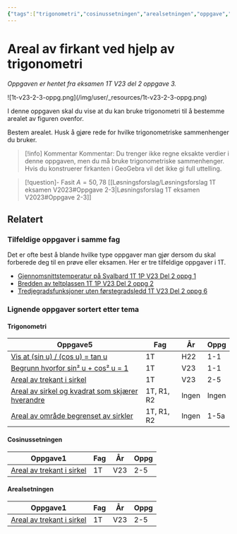 ```yaml
---
{"tags":["trigonometri","cosinussetningen","arealsetningen","oppgave","del2"],"temaer":["trigonometri","cosinussetningen","arealsetningen"],"alias":[null],"del":2,"oppgave":3,"fag":"1t","eksamen":"v23","dg-publish":true,"title":"Areal av firkant ved hjelp av trigonometri","date":"2023-05-31","modified":"2023-06-01","permalink":"/areal-av-firkant-ved-hjelp-av-trigonometri/","dgPassFrontmatter":true}
---
```



# Areal av firkant ved hjelp av trigonometri
<p><span><em>Oppgaven er hentet fra eksamen 1T V23 del 2 oppgave 3.</em></span></p>
![1t-v23-2-3-oppg.png](/img/user/_resources/1t-v23-2-3-oppg.png)

I denne oppgaven skal du vise at du kan bruke trigonometri til å bestemme arealet av figuren ovenfor.

Bestem arealet. Husk å gjøre rede for hvilke trigonometriske sammenhenger du bruker. 

>[!info] Kommentar
>Kommentar: Du trenger ikke regne eksakte verdier i denne oppgaven, men du må bruke trigonometriske sammenhenger. Hvis du konstruerer firkanten i GeoGebra vil det ikke gi full uttelling.

>[!question]- Fasit
> $A=50{,}78$
>[[Løsningsforslag/Løsningsforslag 1T eksamen V2023#Oppgave 2-3\|Løsningsforslag 1T eksamen V2023#Oppgave 2-3]]

## Relatert
<h3><span>Tilfeldige oppgaver i samme fag</span></h3><p><span>Det er ofte best å blande hvilke type oppgaver man gjør dersom du skal forberede deg til en prøve eller eksamen. Her er tre tilfeldige oppgaver i 1T.</span></p><div><ul class="dataview list-view-ul"><li><span><a data-tooltip-position="top" aria-label="Gjennomsnittstemperatur på Svalbard.md" data-href="Gjennomsnittstemperatur på Svalbard.md" href="Gjennomsnittstemperatur på Svalbard.md" class="internal-link" target="_blank" rel="noopener nofollow">Gjennomsnittstemperatur på Svalbard 1T 1P V23 Del 2 oppg 1</a></span></li><li><span><a data-tooltip-position="top" aria-label="Bredden av teltplassen.md" data-href="Bredden av teltplassen.md" href="Bredden av teltplassen.md" class="internal-link" target="_blank" rel="noopener nofollow">Bredden av teltplassen 1T 1P V23 Del 2 oppg 2</a></span></li><li><span><a data-tooltip-position="top" aria-label="Tredjegradsfunksjoner uten førstegradsledd.md" data-href="Tredjegradsfunksjoner uten førstegradsledd.md" href="Tredjegradsfunksjoner uten førstegradsledd.md" class="internal-link" target="_blank" rel="noopener nofollow">Tredjegradsfunksjoner uten førstegradsledd 1T V23 Del 2 oppg 6</a></span></li></ul></div><h3><span>Lignende oppgaver sortert etter tema</span></h3><h4><span>Trigonometri</span></h4><div><table class="dataview table-view-table"><thead class="table-view-thead"><tr class="table-view-tr-header"><th class="table-view-th"><span>Oppgave</span><span class="dataview small-text">5</span></th><th class="table-view-th"><span>Fag</span></th><th class="table-view-th"><span>År</span></th><th class="table-view-th"><span>Oppg</span></th></tr></thead><tbody class="table-view-tbody"><tr><td><span><a data-tooltip-position="top" aria-label="Vis at sin u delt på cos u er tan u.md" data-href="Vis at sin u delt på cos u er tan u.md" href="Vis at sin u delt på cos u er tan u.md" class="internal-link" target="_blank" rel="noopener nofollow">Vis at (sin u) / (cos u) = tan u</a></span></td><td><span>1T</span></td><td><span>H22</span></td><td><span>1-1</span></td></tr><tr><td><span><a data-tooltip-position="top" aria-label="Begrunn hvorfor sin2 u + cos2 u = 1.md" data-href="Begrunn hvorfor sin2 u + cos2 u = 1.md" href="Begrunn hvorfor sin2 u + cos2 u = 1.md" class="internal-link" target="_blank" rel="noopener nofollow">Begrunn hvorfor sin² u + cos² u = 1</a></span></td><td><span>1T</span></td><td><span>V23</span></td><td><span>1-1</span></td></tr><tr><td><span><a data-tooltip-position="top" aria-label="Areal av trekant i sirkel.md" data-href="Areal av trekant i sirkel.md" href="Areal av trekant i sirkel.md" class="internal-link" target="_blank" rel="noopener nofollow">Areal av trekant i sirkel</a></span></td><td><span>1T</span></td><td><span>V23</span></td><td><span>2-5</span></td></tr><tr><td><span><a data-tooltip-position="top" aria-label="Areal av sirkel og kvadrat som skjærer hverandre.md" data-href="Areal av sirkel og kvadrat som skjærer hverandre.md" href="Areal av sirkel og kvadrat som skjærer hverandre.md" class="internal-link" target="_blank" rel="noopener nofollow">Areal av sirkel og kvadrat som skjærer hverandre</a></span></td><td><span>1T, R1, R2</span></td><td><span>Ingen</span></td><td><span>Ingen</span></td></tr><tr><td><span><a data-tooltip-position="top" aria-label="Areal av område begrenset av sirkler.md" data-href="Areal av område begrenset av sirkler.md" href="Areal av område begrenset av sirkler.md" class="internal-link" target="_blank" rel="noopener nofollow">Areal av område begrenset av sirkler</a></span></td><td><span>1T, R1, R2</span></td><td><span>Ingen</span></td><td><span>1-5a</span></td></tr></tbody></table></div><h4><span>Cosinussetningen</span></h4><div><table class="dataview table-view-table"><thead class="table-view-thead"><tr class="table-view-tr-header"><th class="table-view-th"><span>Oppgave</span><span class="dataview small-text">1</span></th><th class="table-view-th"><span>Fag</span></th><th class="table-view-th"><span>År</span></th><th class="table-view-th"><span>Oppg</span></th></tr></thead><tbody class="table-view-tbody"><tr><td><span><a data-tooltip-position="top" aria-label="Areal av trekant i sirkel.md" data-href="Areal av trekant i sirkel.md" href="Areal av trekant i sirkel.md" class="internal-link" target="_blank" rel="noopener nofollow">Areal av trekant i sirkel</a></span></td><td><span>1T</span></td><td><span>V23</span></td><td><span>2-5</span></td></tr></tbody></table></div><h4><span>Arealsetningen</span></h4><div><table class="dataview table-view-table"><thead class="table-view-thead"><tr class="table-view-tr-header"><th class="table-view-th"><span>Oppgave</span><span class="dataview small-text">1</span></th><th class="table-view-th"><span>Fag</span></th><th class="table-view-th"><span>År</span></th><th class="table-view-th"><span>Oppg</span></th></tr></thead><tbody class="table-view-tbody"><tr><td><span><a data-tooltip-position="top" aria-label="Areal av trekant i sirkel.md" data-href="Areal av trekant i sirkel.md" href="Areal av trekant i sirkel.md" class="internal-link" target="_blank" rel="noopener nofollow">Areal av trekant i sirkel</a></span></td><td><span>1T</span></td><td><span>V23</span></td><td><span>2-5</span></td></tr></tbody></table></div>
